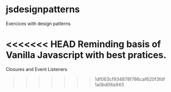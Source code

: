 # jsdesignpatterns
Exercices with design patterns

<<<<<<< HEAD
Reminding  basis of Vanilla Javascript with best pratices.
=======
Closures and Event Listeners
>>>>>>> 1df063cf934878f786caf620f3fdf1a0bd06a943
